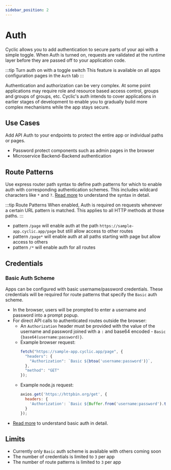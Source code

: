 ```yaml
---
sidebar_position: 2
---
```

# Auth

Cyclic allows you to add authentication to secure parts of your api with a simple toggle. When Auth is turned on, requests are validated at the runtime layer before they are passed off to your application code.

:::tip  Turn auth on with a toggle switch
This feature is available on all apps configuration pages in the `Auth` tab
:::

Authentication and authorization can be very complex. At some point applications may require role and resource based access control, groups and groups of groups, etc. Cyclic's auth intends to cover applications in earlier stages of development to enable you to gradually build more complex mechanisms while the app stays secure. 

## Use Cases
Add API Auth to your endpoints to protect the entire app or individual paths or pages.
- Password protect components such as admin pages in the browser
- Microservice Backend-Backend authentication

## Route Patterns
Use express router path syntax to define path patterns for which to enable auth with corresponding authentication schemes. This includes wildcard characters like <code>*</code> and <code>?</code>. <a href="https://www.npmjs.com/package/path-to-regexp" target="_blank">Read more</a> to understand the syntax in detail.

:::tip  Route Patterns
When enabled, Auth is required on requests whenever a certain URL pattern is matched. This applies to all HTTP methods at those paths.
:::

- pattern `/page` will enable auth at the path `https://sample-app.cyclic.app/page` but still allow access to other routes
- pattern `/page*` will enable auth at all paths starting with page but allow access to others
- pattern `/*` will enable auth for all routes

## Credentials  
  ### Basic Auth Scheme
  Apps can be configured with basic username/password credentials. These credentials will be required for route patterns that specify the `Basic` auth scheme.
  - In the browser, users will be prompted to enter a username and password into a prompt popup.
  - For direct API calls to authenticated routes outside the browser:
    - An `Authorization` header must be provided with the value of the username and password joined with a `:` and base64 encoded - `Basic {base64(username:password)}`. 
    - Example browser request: 
      ```js
      fetch("https://sample-app.cyclic.app/page", {
        "headers": {
          "Authorization": `Basic ${btoa('username:password')}`,
        },
        "method": "GET"
      });
      ``` 
    - Example node.js request:
      ```js
      axios.get('https://httpbin.org/get', {
        headers: {
          'Authorization': `Basic ${Buffer.from('username:password').toString('base64')}`
        }
      });
      
      ```
  - <a href="https://swagger.io/docs/specification/authentication/basic-authentication/" target="_blank">Read more</a> to understand basic auth in detail.
  
## Limits
- Currently only `Basic` auth scheme is available with others coming soon
- The number of credentials is limited to `3` per app
- The number of route patterns is limited to `3` per app
